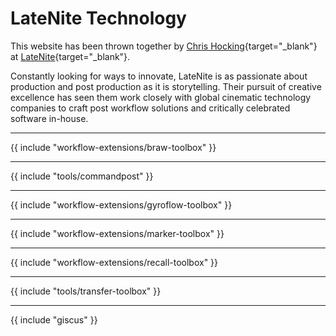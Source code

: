 # LateNite Technology

This website has been thrown together by [Chris Hocking](https://twitter.com/chrisatlatenite){target="_blank"} at [LateNite](https://latenitefilms.com/technology){target="_blank"}.

Constantly looking for ways to innovate, LateNite is as passionate about production and post production as it is storytelling. Their pursuit of creative excellence has seen them work closely with global cinematic technology companies to craft post workflow solutions and critically celebrated software in-house.

---

{{ include "workflow-extensions/braw-toolbox" }}

---

{{ include "tools/commandpost" }}

---

{{ include "workflow-extensions/gyroflow-toolbox" }}

---

{{ include "workflow-extensions/marker-toolbox" }}

---

{{ include "workflow-extensions/recall-toolbox" }}

---

{{ include "tools/transfer-toolbox" }}

---

{{ include "giscus" }}